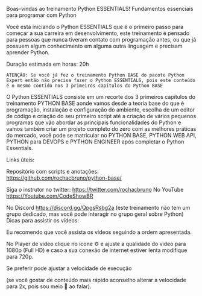 Boas-vindas ao treinamento Python ESSENTIALS!
Fundamentos essenciais para programar com Python

Você está iniciando o Python ESSENTIALS que é o primeiro passo para começar a sua carreira em desenvolvimento, este treinamento é pensado para pessoas que nunca tiveram contato com programação antes, ou que já possuem algum conhecimento em alguma outra linguagem e precisam aprender Python.

Duração estimada em horas: 20h

    ATENÇÃO: Se você já fez o treinamento Python BASE do pacote Python Expert então não precisa fazer o Python ESSENTIALS, pois este conteúdo é o mesmo contido nos 3 primeiros capítulos do Python BASE

O Python ESSENTIALS consiste em um recorte dos 3 primeiros capítulos do treinamento PYTHON BASE aonde vamos desde a teoria base do que é programação, instalação e configuração do ambiente, escolha de um editor de código e criação do seu primeiro script até a criação de vários pequenos programas que vão abordar as principais funcionalidades do Python e vamos também criar um projeto completo do zero com as melhores práticas do mercado, você pode se matricular no PYTHON BASE, PYTHON WEB API, PYTHON para DEVOPS e PYTHON ENGINEER após completar o Python Essentials.


Links úteis:

Repositório com scripts e anotações: 
https://github.com/rochacbruno/python-base/

Siga o instrutor no twitter: 
https://twitter.com/rochacbruno
No YouTube
https://Youtube.com/CodeShowBR

No Discord 
 https://discord.gg/QpgsRsbg2a 
(este treinamento não tem um grupo dedicado, mas você pode interagir no grupo geral sobre Python)
Dicas para assistir os vídeos:

Eu recomendo que você assista os vídeos seguindo a ordem apresentada.

No Player de video clique no ícone ⚙ e ajuste a qualidade do video para 1080p (Full HD) e caso a sua conexão de internet estiver lenta modifique para 720p. 

Se preferir pode ajustar a velocidade de execução


(se você gostar de conteúdo mais rápido aconselho alterar a velocidade para 2x, pois sou meio 🐢 ao falar).


